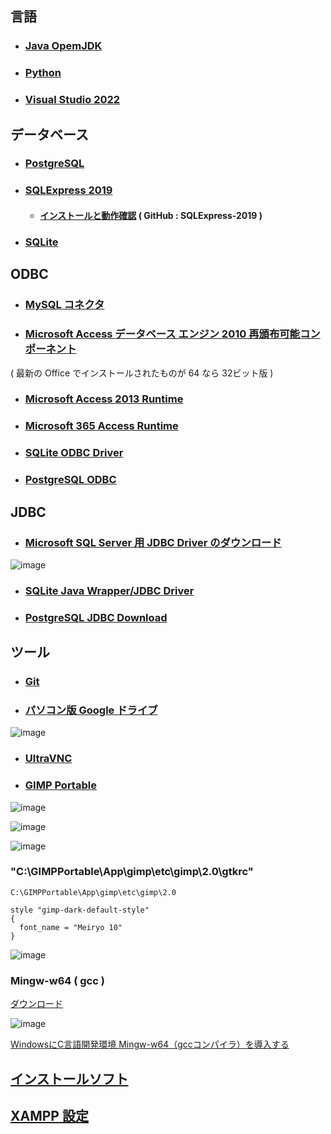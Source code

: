 
## 言語

- ### [Java OpemJDK](http://jdk.java.net/)
- ### [Python](https://pythonlinks.python.jp/ja/index.html)
- ### [Visual Studio 2022](https://github.com/winofsql/visual-studio-2022)

## データベース

- ### [PostgreSQL](https://content-www.enterprisedb.com/downloads/postgres-postgresql-downloads)

- ### [SQLExpress 2019](https://www.microsoft.com/ja-jp/download/details.aspx?id=101064)
  - #### [インストールと動作確認](https://github.com/winofsql/SQLExpress-2019) ( GitHub : SQLExpress-2019 )

- ### [SQLite](https://www.sqlite.org/download.html)

## ODBC

- ### [MySQL コネクタ](https://www.mysql.com/jp/products/connector/)

- ### [Microsoft Access データベース エンジン 2010 再頒布可能コンポーネント](https://www.microsoft.com/ja-jp/download/details.aspx?id=13255)
( 最新の Office でインストールされたものが 64 なら 32ビット版 )

- ### [Microsoft Access 2013 Runtime](https://www.microsoft.com/ja-JP/download/details.aspx?id=39358)

- ### [Microsoft 365 Access Runtime](https://support.microsoft.com/ja-jp/office/access-runtime-%E3%82%92%E3%83%80%E3%82%A6%E3%83%B3%E3%83%AD%E3%83%BC%E3%83%89microsoft-365%E3%82%A4%E3%83%B3%E3%82%B9%E3%83%88%E3%83%BC%E3%83%AB%E3%81%99%E3%82%8B-185c5a32-8ba9-491e-ac76-91cbe3ea09c9)

- ### [SQLite ODBC Driver](http://www.ch-werner.de/sqliteodbc/)

- ### [PostgreSQL ODBC](https://www.postgresql.org/ftp/odbc/versions/msi/)

## JDBC

- ### [Microsoft SQL Server 用 JDBC Driver のダウンロード](https://docs.microsoft.com/ja-jp/sql/connect/jdbc/download-microsoft-jdbc-driver-for-sql-server?view=sql-server-ver15)
![image](https://user-images.githubusercontent.com/1501327/148323797-31cb3798-f081-4579-a5c1-7964c8fd086d.png)

- ### [SQLite Java Wrapper/JDBC Driver](http://www.ch-werner.de/javasqlite/)

- ### [PostgreSQL JDBC Download](https://jdbc.postgresql.org/download.html)

## ツール

- ### [Git](https://git-scm.com/)

- ### [パソコン版 Google ドライブ](https://support.google.com/a/answer/7491144?hl=ja)
![image](https://user-images.githubusercontent.com/1501327/145736906-10583480-023e-40d7-82f2-7469536fc98d.png)

- ### [UltraVNC](https://forest.watch.impress.co.jp/library/software/ultravnc/)

- ### [GIMP Portable](http://sourceforge.net/projects/portableapps/files/GIMP%20Portable/)
![image](https://user-images.githubusercontent.com/1501327/145734069-951d2567-81ae-4556-b03f-a8fff3ab8da8.png)

![image](https://user-images.githubusercontent.com/1501327/146461288-b968e17c-a83e-4a93-b7af-8678587ffcbf.png)

![image](https://user-images.githubusercontent.com/1501327/146461191-942d5352-2c35-464d-8f6e-444ce8dbbcc0.png)
### "C:\GIMPPortable\App\gimp\etc\gimp\2.0\gtkrc"
```
C:\GIMPPortable\App\gimp\etc\gimp\2.0
```
```
style "gimp-dark-default-style"
{
  font_name = "Meiryo 10"
}
```

![image](https://user-images.githubusercontent.com/1501327/145737032-30bc4122-c603-4748-8b9f-9a76b3ba856f.png)

### Mingw-w64 ( gcc )
[ダウンロード](https://sourceforge.net/projects/mingw-w64/files/Toolchains%20targetting%20Win32/Personal%20Builds/mingw-builds/installer/mingw-w64-install.exe/download)

![image](https://user-images.githubusercontent.com/1501327/148323822-bfd4af8a-2ad0-4ed8-8ef1-cf8f0a8252a9.png)

[WindowsにC言語開発環境 Mingw-w64（gccコンパイラ）を導入する](https://dianxnao.com/windows%e3%81%abc%e8%a8%80%e8%aa%9e%e9%96%8b%e7%99%ba%e7%92%b0%e5%a2%83-mingw-w64%ef%bc%88gcc%e3%82%b3%e3%83%b3%e3%83%91%e3%82%a4%e3%83%a9%ef%bc%89%e3%82%92%e5%b0%8e%e5%85%a5%e3%81%99%e3%82%8b/#toc1)


## [インストールソフト](https://github.com/winofsql/subject-2022-software)

## [XAMPP 設定](https://github.com/winofsql/xampp-settings)

<br><br>
